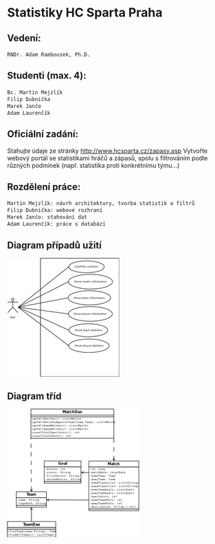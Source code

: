 # Statistiky HC Sparta Praha
## Vedení:

    RNDr. Adam Rambousek, Ph.D. 

## Studenti (max. 4):

    Bc. Martin Mejzlík
    Filip Dubnička
    Marek Jančo
    Adam Laurenčík
    
## Oficiální zadání:
Stahujte údaje ze stránky http://www.hcsparta.cz/zapasy.asp
Vytvořte webový portál se statistikami hráčů a zápasů, spolu s filtrováním podle různých podmínek (např. statistika proti konkrétnímu týmu...)

## Rozdělení práce:
    Martin Mejzlík: návrh architektury, tvorba statistik a filtrů
    Filip Dubnička: webové rozhraní
    Marek Jančo: stahování dat
    Adam Laurenčík: práce s databází
    
## Diagram případů užití
![alt text](https://github.com/martinm1/PB138/blob/devel/use-case.png?raw=true)

## Diagram tříd
![alt text](https://github.com/martinm1/PB138/blob/devel/class.png?raw=true)
